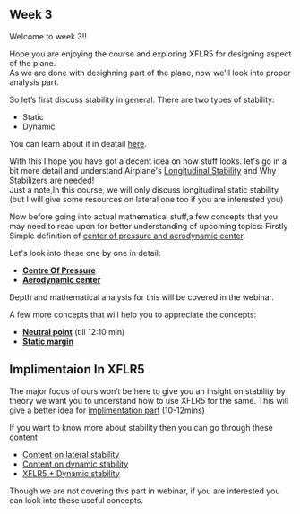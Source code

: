 ## Week 3 
Welcome to week 3!!

Hope you are enjoying the course and exploring XFLR5 for designing aspect of the plane.</br>
As we are done with desighning part of the plane, now we'll look into proper analysis part.

So let’s first discuss stability in general.
There are two types of stability:
* Static
* Dynamic

You can learn about it in deatail [here](https://youtu.be/mGG_LVO5Tis).

With this I hope you have got a decent idea on how stuff looks.
let's go in a bit more detail and understand Airplane's [Longitudinal Stability](https://youtu.be/uReN2Nd1yuo) and Why Stabilizers are needed!</br>
Just a note,In this course, we will only discuss longitudinal static stability (but I will give some resources on lateral one too if you are interested you)

Now before going into actual mathematical stuff,a few concepts that you may need to read upon for better understanding of upcoming topics:
Firstly Simple definition of [center of pressure and aerodynamic center](https://youtu.be/95K7U-BSMtA).

Let's look into these one by one in detail:
* **[Centre Of Pressure](https://youtu.be/3FKN3WfGFYc)**
* **[Aerodynamic center](https://youtu.be/PXznbF9CmC4)**

Depth and mathematical analysis for this will be covered in the webinar.

A few more concepts that will help you to appreciate the concepts: 
* **[Neutral point](https://youtu.be/EXG10AW1WVQ?t=119)** (till 12:10 min)
* **[Static margin](https://youtu.be/NZwqnfXm8cY?t=531)** 

## Implimentaion In XFLR5

The major focus of ours won’t be here to give you an insight on stability by theory we want you to understand how to use XFLR5 for the same.
This will give a better idea for [implimentation part](https://youtu.be/qujlrHkkgtU) (10-12mins) 

If you want to know more about stability then you can go through these content 

* [Content on lateral stability](https://youtu.be/P2QJNgBn6GU)
* [Content on dynamic stability](https://youtu.be/qszrrd_y5ak)
* [XFLR5 + Dynamic stability](https://youtu.be/tc__PDbdcxM)

Though we are not covering this part in webinar, if you are interested you can look into these useful concepts.
















